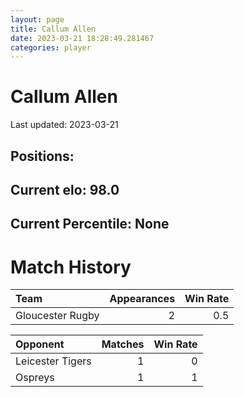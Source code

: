 ```yaml
---  
layout: page  
title: Callum Allen  
date: 2023-03-21 18:28:49.281467  
categories: player  
---
```

# Callum Allen


Last updated: 2023-03-21
## Positions: 

## Current elo: 98.0

## Current Percentile: None

# Match History


| Team             |   Appearances |   Win Rate |
|:-----------------|--------------:|-----------:|
| Gloucester Rugby |             2 |        0.5 |

| Opponent         |   Matches |   Win Rate |
|:-----------------|----------:|-----------:|
| Leicester Tigers |         1 |          0 |
| Ospreys          |         1 |          1 |